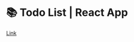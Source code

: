 # 📚 **Todo List | React App**

<a href="https://jm-react-todo.netlify.app" target="_blank">Link</a>
